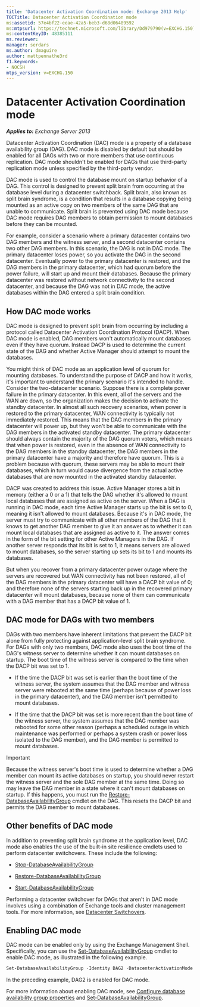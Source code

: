 ```yaml
---
title: 'Datacenter Activation Coordination mode: Exchange 2013 Help'
TOCTitle: Datacenter Activation Coordination mode
ms:assetid: 57e4bf22-eeae-42a5-beb3-d68d06489592
ms:mtpsurl: https://technet.microsoft.com/library/Dd979790(v=EXCHG.150)
ms:contentKeyID: 48385111
ms.reviewer: 
manager: serdars
ms.author: dmaguire
author: mattpennathe3rd
f1.keywords:
- NOCSH
mtps_version: v=EXCHG.150
---
```


# Datacenter Activation Coordination mode

_**Applies to:** Exchange Server 2013_

Datacenter Activation Coordination (DAC) mode is a property of a database availability group (DAG). DAC mode is disabled by default but should be enabled for all DAGs with two or more members that use continuous replication. DAC mode shouldn't be enabled for DAGs that use third-party replication mode unless specified by the third-party vendor.

DAC mode is used to control the database mount on startup behavior of a DAG. This control is designed to prevent split brain from occurring at the database level during a datacenter switchback. Split brain, also known as split brain syndrome, is a condition that results in a database copying being mounted as an active copy on two members of the same DAG that are unable to communicate. Split brain is prevented using DAC mode because DAC mode requires DAG members to obtain permission to mount databases before they can be mounted.

For example, consider a scenario where a primary datacenter contains two DAG members and the witness server, and a second datacenter contains two other DAG members. In this scenario, the DAG is not in DAC mode. The primary datacenter loses power, so you activate the DAG in the second datacenter. Eventually power to the primary datacenter is restored, and the DAG members in the primary datacenter, which had quorum before the power failure, will start up and mount their databases. Because the primary datacenter was restored without network connectivity to the second datacenter, and because the DAG was not in DAC mode, the active databases within the DAG entered a split brain condition.

## How DAC mode works

DAC mode is designed to prevent split brain from occurring by including a protocol called Datacenter Activation Coordination Protocol (DACP). When DAC mode is enabled, DAG members won't automatically mount databases even if they have quorum. Instead DACP is used to determine the current state of the DAG and whether Active Manager should attempt to mount the databases.

You might think of DAC mode as an application level of quorum for mounting databases. To understand the purpose of DACP and how it works, it's important to understand the primary scenario it's intended to handle. Consider the two-datacenter scenario. Suppose there is a complete power failure in the primary datacenter. In this event, all of the servers and the WAN are down, so the organization makes the decision to activate the standby datacenter. In almost all such recovery scenarios, when power is restored to the primary datacenter, WAN connectivity is typically not immediately restored. This means that the DAG members in the primary datacenter will power up, but they won't be able to communicate with the DAG members in the activated standby datacenter. The primary datacenter should always contain the majority of the DAG quorum voters, which means that when power is restored, even in the absence of WAN connectivity to the DAG members in the standby datacenter, the DAG members in the primary datacenter have a majority and therefore have quorum. This is a problem because with quorum, these servers may be able to mount their databases, which in turn would cause divergence from the actual active databases that are now mounted in the activated standby datacenter.

DACP was created to address this issue. Active Manager stores a bit in memory (either a 0 or a 1) that tells the DAG whether it's allowed to mount local databases that are assigned as active on the server. When a DAG is running in DAC mode, each time Active Manager starts up the bit is set to 0, meaning it isn't allowed to mount databases. Because it's in DAC mode, the server must try to communicate with all other members of the DAG that it knows to get another DAG member to give it an answer as to whether it can mount local databases that are assigned as active to it. The answer comes in the form of the bit setting for other Active Managers in the DAG. If another server responds that its bit is set to 1, it means servers are allowed to mount databases, so the server starting up sets its bit to 1 and mounts its databases.

But when you recover from a primary datacenter power outage where the servers are recovered but WAN connectivity has not been restored, all of the DAG members in the primary datacenter will have a DACP bit value of 0; and therefore none of the servers starting back up in the recovered primary datacenter will mount databases, because none of them can communicate with a DAG member that has a DACP bit value of 1.

## DAC mode for DAGs with two members

DAGs with two members have inherent limitations that prevent the DACP bit alone from fully protecting against application-level split brain syndrome. For DAGs with only two members, DAC mode also uses the boot time of the DAG's witness server to determine whether it can mount databases on startup. The boot time of the witness server is compared to the time when the DACP bit was set to 1.

- If the time the DACP bit was set is earlier than the boot time of the witness server, the system assumes that the DAG member and witness server were rebooted at the same time (perhaps because of power loss in the primary datacenter), and the DAG member isn't permitted to mount databases.

- If the time that the DACP bit was set is more recent than the boot time of the witness server, the system assumes that the DAG member was rebooted for some other reason (perhaps a scheduled outage in which maintenance was performed or perhaps a system crash or power loss isolated to the DAG member), and the DAG member is permitted to mount databases.

> [!IMPORTANT]
> Because the witness server's boot time is used to determine whether a DAG member can mount its active databases on startup, you should never restart the witness server and the sole DAG member at the same time. Doing so may leave the DAG member in a state where it can't mount databases on startup. If this happens, you must run the <A href="https://docs.microsoft.com/powershell/module/exchange/Restore-DatabaseAvailabilityGroup">Restore-DatabaseAvailabilityGroup</A> cmdlet on the DAG. This resets the DACP bit and permits the DAG member to mount databases.

## Other benefits of DAC mode

In addition to preventing split brain syndrome at the application level, DAC mode also enables the use of the built-in site resilience cmdlets used to perform datacenter switchovers. These include the following:

  - [Stop-DatabaseAvailabilityGroup](https://docs.microsoft.com/powershell/module/exchange/Stop-DatabaseAvailabilityGroup)

  - [Restore-DatabaseAvailabilityGroup](https://docs.microsoft.com/powershell/module/exchange/Restore-DatabaseAvailabilityGroup)

  - [Start-DatabaseAvailabilityGroup](https://docs.microsoft.com/powershell/module/exchange/Start-DatabaseAvailabilityGroup)

Performing a datacenter switchover for DAGs that aren't in DAC mode involves using a combination of Exchange tools and cluster management tools. For more information, see [Datacenter Switchovers](datacenter-switchovers-exchange-2013-help.md).

## Enabling DAC mode

DAC mode can be enabled only by using the Exchange Management Shell. Specifically, you can use the [Set-DatabaseAvailabilityGroup](https://docs.microsoft.com/powershell/module/exchange/Set-DatabaseAvailabilityGroup) cmdlet to enable DAC mode, as illustrated in the following example.

```powershell
Set-DatabaseAvailabilityGroup -Identity DAG2 -DatacenterActivationMode DagOnly
```

In the preceding example, DAG2 is enabled for DAC mode.

For more information about enabling DAC mode, see [Configure database availability group properties](configure-database-availability-group-properties-exchange-2013-help.md) and [Set-DatabaseAvailabilityGroup](https://docs.microsoft.com/powershell/module/exchange/Set-DatabaseAvailabilityGroup).
